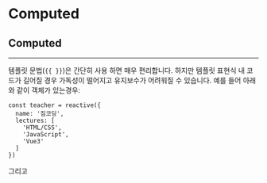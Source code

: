 # Computed

## Computed

---

템플릿 문법(`{{ }}`)은 간단히 사용 하면 매우 편리합니다. 하지만 템플릿 표현식 내 코드가 길어질 경우 가독성이 떨어지고 유지보수가 어려워질 수 있습니다. 예를 들어 아래와 같이 객체가 있는경우:
```
const teacher = reactive({
  name: '짐코딩',
  lectures: [
    'HTML/CSS',
    'JavaScript',
    'Vue3'
  ]
})
```

그리고 <template> 에 author가 책을 갖고 있는지 없는지 여부를 표시하고 싶습니다.
```
<p>강의가 존재 합니까?:</p>
<span>{{ teacher.lectures.length > 0 ? 'Yes' : 'No' }}</span>
```

이 시점에서 템플릿 표현식은 복잡해지며 선언적이지 않습니다. 또 이러한 코드를 여러곳에서 반복적으로 사용해야 한다면 더더욱 비효율 적일 것입니다.

이럴때 사용하는 것이 `계산된 속성(computed property)`입니다.
```
const hasLecture = computed(() => {
  return teacher.lectures.length > 0 ? 'Yes' : 'No'
})
```

```
<p>강의가 존재 합니까?:</p>
<span>{{ hasLecture }}</span>
```

## Computed vs Method

---

아래와 같이 `메서드`를 활용하면 `computed`와 동일한 효과를 얻을 수 있습니다.
```
<p>{{ existLecture() }}</p>
```

```
// in component
function existLecture() {
  return teacher.lectures.length > 0 ? 'Yes' : 'No'
}
```

이렇게 `computed`와 메서드는 동일한 결과를 얻을 수 있습니다. 하지만 차이점은 `computed`는 **결과가 캐시된다**는 것입니다. 그리고 `computed` **내 반응형 데이터가 변경된 경우에만 다시 계산**됩니다.

- Computed는 캐쉬됨
- Method는 파라미터가 올 수 있음
- 컴포넌트 랜더링시 computed는 비용이 적게듬
    - [관련](https://kr.vuejs.org/v2/guide/comparison.html)

## Writable Computed

---

Computed는 기본적으로 getter전용입니다. 계산된 속성에 새 값을 할당하려고 하면 런타임 경고가 표시됩니다.  새로운 계산된 속성이 필요한 경우에 getter와 setter를 모두 제공하여 속성을 만들 수 있습니다.


```
import { computed, ref } from 'vue';
export default {
  setup() {
    const firstName = ref('홍');
    const lastName = ref('길동');

    const fullName = computed({
      get() {
        return firstName.value + ' ' + lastName.value;
      },
      set(newValue) {
        [firstName.value, lastName.value] = newValue.split(' ');
      },
    });

    fullName.value = '안녕 하세요';
    return {
      firstName,
      lastName,
      fullName,
    };
  },
};
```

```
<template>
	<div>
		<h2>Author가 책을 갖고 있나요?</h2>
		<!-- <p>{{ teacher.lectures.length > 0 ? '예' : '아니오' }}</p> -->
		<p>{{ hasLecture }}</p>
		<p>{{ hasLecture }}</p>
		<p>{{ existLecture() }}</p>
		<p>{{ existLecture() }}</p>
		<button v-on:click="counter++">counter: {{ counter }}</button>
		<p>{{ fullName }}</p>
	</div>
</template>

<script>
import { computed, reactive, ref } from 'vue';
export default {
	setup() {
		const teacher = reactive({
			name: '짐코딩',
			lectures: ['HTML/CSS', 'JavaScript', 'Vue3'],
		});

		const hasLecture = computed(() => {
			console.log('computed');
			return teacher.lectures.length ? '있음 🙂' : '없음 🥲';
		});

		const existLecture = () => {
			console.log('method');
			return teacher.lectures.length ? '있음 🙂' : '없음 🥲';
		};

		const counter = ref(0);

		console.log('Console 출력: ', hasLecture.value);
		// hasLecture.value = '값';

		const firstName = ref('홍');
		const lastName = ref('길동');

		const fullName = computed({
			get() {
				return firstName.value + ' ' + lastName.value;
			},
			set(value) {
				console.log('value: ', value);
				[firstName.value, lastName.value] = value.split(' ');
			},
		});

		fullName.value = '짐 코딩';

		return { teacher, hasLecture, existLecture, counter, fullName };
	},
};
</script>

<style lang="scss" scoped></style>
```
